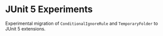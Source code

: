 # JUnit 5 Experiments

Experimental migration of `ConditionalIgnoreRule` and `TemporaryFolder` to JUnit 5 extensions.
